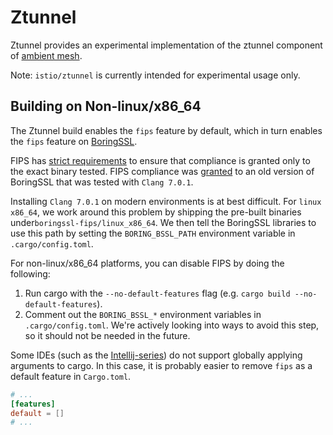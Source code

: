 # Ztunnel

Ztunnel provides an experimental implementation of the ztunnel component of
[ambient mesh](https://istio.io/latest/blog/2022/introducing-ambient-mesh/).

Note: `istio/ztunnel` is currently intended for experimental usage only.

## Building on Non-linux/x86_64

The Ztunnel build enables the `fips` feature by default, which in turn enables the `fips` feature
on [BoringSSL](https://github.com/cloudflare/boring).

FIPS has
[strict requirements](https://csrc.nist.gov/CSRC/media/projects/cryptographic-module-validation-program/documents/security-policies/140sp3678.pdf)
to ensure that compliance is granted only to the exact binary tested.
FIPS compliance was [granted](https://csrc.nist.gov/projects/cryptographic-module-validation-program/certificate/3678)
to an old version of BoringSSL that was tested with `Clang 7.0.1`.

Installing `Clang 7.0.1` on modern environments is at best difficult. For `linux` `x86_64`, we work around
this problem by shipping the pre-built binaries under`boringssl-fips/linux_x86_64`. We then tell the BoringSSL libraries
to use this path by setting the `BORING_BSSL_PATH` environment variable in `.cargo/config.toml`.

For non-linux/x86_64 platforms, you can disable FIPS by doing the following:

1. Run cargo with the `--no-default-features` flag (e.g. `cargo build --no-default-features`).
1. Comment out the `BORING_BSSL_*` environment variables in `.cargo/config.toml`. We're actively looking into ways
to avoid this step, so it should not be needed in the future.

Some IDEs (such as the [Intellij-series](https://github.com/intellij-rust/intellij-rust/issues/9757)) do not support
globally applying arguments to cargo. In this case, it is probably easier to remove `fips` as a default feature in
`Cargo.toml`.

```toml
# ...
[features]
default = []
# ...
```